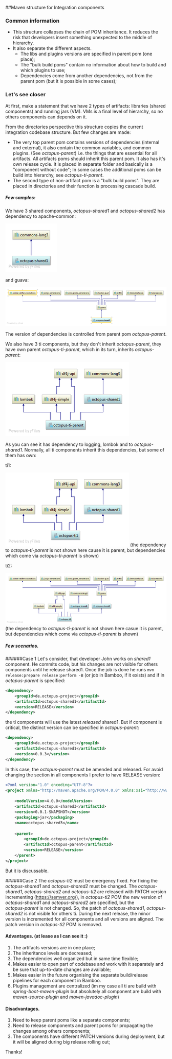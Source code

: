 ##Maven structure for Integration components

### Common information

* This structure collapses the chain of POM inheritance. It reduces the risk that developers insert something unexpected to the middle of hierarchy.
* It also separate the different aspects. 
  - The libs and plugins versions are specified in parent pom (one place); 
  - The "bulk build poms" contain no information about how to build and which plugins to use;
  - Dependencies come from another dependencies, not from the parent pom (but it is possible in some cases);
  
### Let's see closer
At first, make a statement that we have 2 types of artifacts: libraries (shared components) and running jars (VM). VMs is a final level of hierarchy, so no others components can depends on it.  

From the directories perspective this structure copies the current integration codebase structure. But few changes are made:

* The very top parent pom contains versions of dependencies (internal and external), it also contain the common variables, and common plugins. (See *octopus-parent*) 
i.e. the things that are essential for all artifacts. All artifacts poms should inherit this parent pom. It also has it's own release cycle. It is placed in separate folder and basically is a "component without code";
In some cases the additional poms can be build into hierarchy, see *octopus-ti-parent*.
* The second type of non-artifact pom is a "bulk build poms". They are placed in directories and their function is processing cascade build.

##### Few samples:
We have 3 shared components, *octopus-shared1* and *octopus-shared2* has dependency to apache-common:

![octopus-shared1](octopus-shared1-dependencies.png)

and guava:

![octopus-shared2](octopus-shared2-dependencies.png)          

The version of dependencies is controlled from parent pom *octopus-parent*.

We also have 3 ti components, but they don't inherit *octopus-parent*, they have own parent *octopus-ti-parent*, which in its turn, inherits *octopus-parent*:

![octopus-ti-parent](octopus-ti-parent-dependencies.png)

As you can see it has dependency to logging, lombok and to *octopus-shared1*. Normally, all ti components inherit this dependencies, but some of them has own:

ti1:

![octopus-ti1](octopus-ti1-dependencies.png)
(the dependency to *octopus-ti-parent* is not shown here cause it is parent, but dependencies which come via *octopus-ti-parent* is shown)

ti2:

![octopus-ti2](octopus-ti2-dependencies.png)
(the dependency to *octopus-ti-parent* is not shown here casue it is parent, but dependencies which come via *octopus-ti-parent* is shown)

##### Few scenarios.
######Case 1
Let's consider, that developer John works on *shared1* component. He commits code, but his changes are not visible for others components until he release shared1.
Once the job is done he runs ```mvn release:prepare release:perform -B``` (or job in Bamboo, if it exists) and if in  *octopus-parent* is specified:
```xml
<dependency>
    <groupId>de.octopus-project</groupId>
    <artifactId>octopus-shared1</artifactId>
    <version>RELEASE</version>
</dependency>
```
the ti components will use the latest *released* shared1. But if component is critical, the distinct version can be specified in *octopus-parent*:  
```xml
<dependency>
    <groupId>de.octopus-project</groupId>
    <artifactId>octopus-shared1</artifactId>
    <version>0.0.3</version>
</dependency>
```
In this case, the *octopus-parent* must be amended and released. For avoid changing the <parent> section in all components I prefer to have RELEASE version:   
```xml
<?xml version="1.0" encoding="UTF-8"?>
<project xmlns="http://maven.apache.org/POM/4.0.0" xmlns:xsi="http://www.w3.org/2001/XMLSchema-instance" xsi:schemaLocation="http://maven.apache.org/POM/4.0.0 http://maven.apache.org/xsd/maven-4.0.0.xsd">

    <modelVersion>4.0.0</modelVersion>
    <artifactId>octopus-shared3</artifactId>
    <version>0.0.1-SNAPSHOT</version>
    <packaging>jar</packaging>
    <name>octopus-shared3</name>

    <parent>
        <groupId>de.octopus-project</groupId>
        <artifactId>octopus-parent</artifactId>
        <version>RELEASE</version>
    </parent>
</project>
```
But it is discussable.

######Case 2
The *octopus-ti2* must be emergency fixed. For fixing the *octopus-shared1* and *octopus-shared2* must be changed.
The  *octopus-shared1*,  *octopus-shared2* and *octopus-ti2*  are released with PATCH version incrementing (https://semver.org/), in *octopus-ti2* POM the new version of *octopus-shared1* and *octopus-shared2* are specified, but the  
*octopus-parent* is not changed. So, the patch of *octopus-shared1*, *octopus-shared2* is not visible for others ti. During the next release, the minor version is incremented for all components and all versions are aligned. The patch version in *octopus-ti2* POM is removed.

     
#### Advantages. (at lease as I can see it :)

1. The artifacts versions are in one place;
2. The inheritance levels are decreased;
3. The dependencies well organized but in same time flexible;
4. Makes easier to open part of codebase and work with it separately and be sure that up-to-date changes are available;
5. Makes easier in the future organising the separate build/release pipelines for each component in Bamboo.
6. Plugins management are centralized (im my case all ti are build with *spring-boot-maven-plugin* but absolutely all component are build with *maven-source-plugin* and *maven-javadoc-plugin*) 
 
#### Disadvantages. 
1. Need to keep parent poms like a separate components;
2. Need to release components and parent poms for propagating the changes among others components;   
3. The components have different PATCH versions during deployment, but it will be aligned during big release rolling out; 


Thanks!






